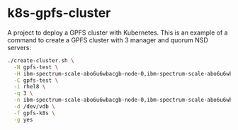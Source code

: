 # k8s-gpfs-cluster

A project to deploy a GPFS cluster with Kubernetes.
This is an example of a command to create a GPFS cluster with 3 manager and quorum NSD servers:
``` bash
./create-cluster.sh \
  -N gpfs-test \
  -H ibm-spectrum-scale-abo6u6wbacgb-node-0,ibm-spectrum-scale-abo6u6wbacgb-node-1,ibm-spectrum-scale-abo6u6wbacgb-node-2 \
  -C gpfs-test \
  -i rhel8 \
  -q 3 \
  -n ibm-spectrum-scale-abo6u6wbacgb-node-0,ibm-spectrum-scale-abo6u6wbacgb-node-1,ibm-spectrum-scale-abo6u6wbacgb-node-2 \
  -d /dev/vdb \
  -f gpfs-k8s \
  -g yes
```
